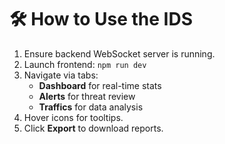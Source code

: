 # 🛠 How to Use the IDS

1. Ensure backend WebSocket server is running.
2. Launch frontend: `npm run dev`
3. Navigate via tabs:
   - **Dashboard** for real-time stats
   - **Alerts** for threat review
   - **Traffics** for data analysis
4. Hover icons for tooltips.
5. Click **Export** to download reports.

